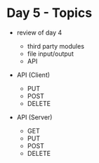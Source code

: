 # Day 5 - Topics
- review of day 4
    - third party modules
    - file input/output
    - API
    
- API (Client)
    - PUT
    - POST
    - DELETE

- API (Server)
    - GET
    - PUT
    - POST
    - DELETE
  